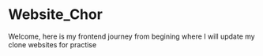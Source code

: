 # Website_Chor
Welcome, here is my frontend journey from begining where I will update my clone websites for practise
